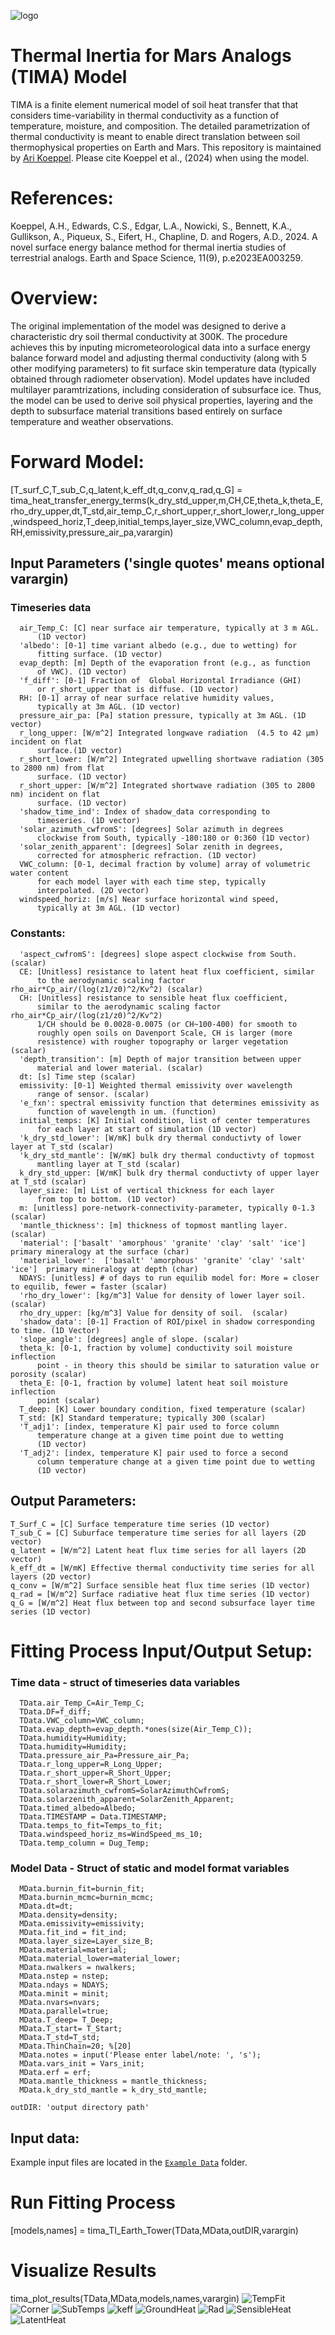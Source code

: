 ![logo](https://github.com/user-attachments/assets/e6d43934-838c-4137-9df0-3e163166e27c)

# Thermal Inertia for Mars Analogs (TIMA) Model

 TIMA is a finite element numerical model of soil heat transfer that that considers time-variability in thermal conductivity as a function of temperature, moisture, and composition. The detailed parametrization of thermal conductivity is meant to enable direct translation between soil thermophysical properties on Earth and Mars. This repository is maintained by [Ari Koeppel](https://earthsciences.dartmouth.edu/people/ari-koeppel). Please cite Koeppel et al., (2024) when using the model.

# References:
Koeppel, A.H., Edwards, C.S., Edgar, L.A., Nowicki, S., Bennett, K.A., Gullikson, A., Piqueux, S., Eifert, H., Chapline, D. and Rogers, A.D., 2024. A novel surface energy balance method for thermal inertia studies of terrestrial analogs. Earth and Space Science, 11(9), p.e2023EA003259.

# Overview: 
The original implementation of the model was designed to derive a characteristic dry soil thermal conductivity at 300K. The procedure achieves this by inputing micrometeorological data into a surface energy balance forward model and adjusting thermal conductivity (along with 5 other modifying parameters) to fit surface skin temperature data (typically obtained through radiometer observation). Model updates have included multilayer paramtrizations, including consideration of subsurface ice. Thus, the model can be used to derive soil physical properties, layering and the depth to subsurface material transitions based entirely on surface temperature and weather observations.

# Forward Model:
  [T_surf_C,T_sub_C,q_latent,k_eff_dt,q_conv,q_rad,q_G] = tima_heat_transfer_energy_terms(k_dry_std_upper,m,CH,CE,theta_k,theta_E,rho_dry_upper,dt,T_std,air_temp_C,r_short_upper,r_short_lower,r_long_upper,windspeed_horiz,T_deep,initial_temps,layer_size,VWC_column,evap_depth,RH,emissivity,pressure_air_pa,varargin)

## Input Parameters ('single quotes' means optional varargin)
  ### Timeseries data
      air_Temp_C: [C] near surface air temperature, typically at 3 m AGL.
          (1D vector)
      'albedo': [0-1] time variant albedo (e.g., due to wetting) for
          fitting surface. (1D vector)
      evap_depth: [m] Depth of the evaporation front (e.g., as function
          of VWC). (1D vector)
      'f_diff': [0-1] Fraction of  Global Horizontal Irradiance (GHI)
          or r_short_upper that is diffuse. (1D vector)
      RH: [0-1] array of near surface relative humidity values,
          typically at 3m AGL. (1D vector)
      pressure_air_pa: [Pa] station pressure, typically at 3m AGL. (1D vector)
      r_long_upper: [W/m^2] Integrated longwave radiation  (4.5 to 42 μm) incident on flat
          surface.(1D vector)
      r_short_lower: [W/m^2] Integrated upwelling shortwave radiation (305 to 2800 nm) from flat
          surface. (1D vector)
      r_short_upper: [W/m^2] Integrated shortwave radiation (305 to 2800 nm) incident on flat
          surface. (1D vector)
      'shadow_time_ind': Index of shadow_data corresponding to
          timeseries. (1D vector)
      'solar_azimuth_cwfromS': [degrees] Solar azimuth in degrees
          clockwise from South, typically -180:180 or 0:360 (1D vector)
      'solar_zenith_apparent': [degrees] Solar zenith in degrees,
          corrected for atmospheric refraction. (1D vector)
      VWC_column: [0-1, decimal fraction by volume] array of volumetric water content
          for each model layer with each time step, typically
          interpolated. (2D vector)
      windspeed_horiz: [m/s] Near surface horizontal wind speed,
          typically at 3m AGL. (1D vector)

  ### Constants:
      'aspect_cwfromS': [degrees] slope aspect clockwise from South. (scalar)
      CE: [Unitless] resistance to latent heat flux coefficient, similar
          to the aerodynamic scaling factor rho_air*Cp_air/(log(z1/z0)^2/Kv^2) (scalar)
      CH: [Unitless] resistance to sensible heat flux coefficient,
          similar to the aerodynamic scaling factor rho_air*Cp_air/(log(z1/z0)^2/Kv^2)
          1/CH should be 0.0028-0.0075 (or CH~100-400) for smooth to
          roughly open soils on Davenport Scale, CH is larger (more
          resistence) with rougher topography or larger vegetation (scalar)
      'depth_transition': [m] Depth of major transition between upper
          material and lower material. (scalar)
      dt: [s] Time step (scalar)
      emissivity: [0-1] Weighted thermal emissivity over wavelength
          range of sensor. (scalar)
      'e_fxn': spectral emissivity function that determines emissivity as
          function of wavelength in um. (function)
      initial_temps: [K] Initial condition, list of center temperatures
          for each layer at start of simulation (1D vector)
      'k_dry_std_lower': [W/mK] bulk dry thermal conductivty of lower layer at T_std (scalar)
      'k_dry_std_mantle': [W/mK] bulk dry thermal conductivty of topmost
          mantling layer at T_std (scalar)
      k_dry_std_upper: [W/mK] bulk dry thermal conductivty of upper layer at T_std (scalar)
      layer_size: [m] List of vertical thickness for each layer
          from top to bottom. (1D vector)
      m: [unitless] pore-network-connectivity-parameter, typically 0-1.3 (scalar)
      'mantle_thickness': [m] thickness of topmost mantling layer. (scalar)
      'material': ['basalt' 'amorphous' 'granite' 'clay' 'salt' 'ice']  primary mineralogy at the surface (char)
      'material_lower':  ['basalt' 'amorphous' 'granite' 'clay' 'salt' 'ice']  primary mineralogy at depth (char)
      NDAYS: [unitless] # of days to run equilib model for: More = closer to equilib, fewer = faster (scalar)
      'rho_dry_lower': [kg/m^3] Value for density of lower layer soil.  (scalar)
      rho_dry_upper: [kg/m^3] Value for density of soil.  (scalar)
      'shadow_data': [0-1] Fraction of ROI/pixel in shadow corresponding to time. (1D Vector)
      'slope_angle': [degrees] angle of slope. (scalar)
      theta_k: [0-1, fraction by volume] conductivity soil moisture inflection
          point - in theory this should be similar to saturation value or porosity (scalar) 
      theta_E: [0-1, fraction by volume] latent heat soil moisture inflection
          point (scalar)
      T_deep: [K] Lower boundary condition, fixed temperature (scalar)
      T_std: [K] Standard temperature; typically 300 (scalar)
      'T_adj1': [index, temperature K] pair used to force column
          temperature change at a given time point due to wetting
          (1D vector)
      'T_adj2': [index, temperature K] pair used to force a second
          column temperature change at a given time point due to wetting
          (1D vector)

## Output Parameters:
    T_Surf_C = [C] Surface temperature time series (1D vector)
    T_sub_C = [C] Suburface temperature time series for all layers (2D vector)
    q_latent = [W/m^2] Latent heat flux time series for all layers (2D vector)
    k_eff_dt = [W/mK] Effective thermal conductivity time series for all layers (2D vector)
    q_conv = [W/m^2] Surface sensible heat flux time series (1D vector)
    q_rad = [W/m^2] Surface radiative heat flux time series (1D vector)
    q_G = [W/m^2] Heat flux between top and second subsurface layer time series (1D vector)

# Fitting Process Input/Output Setup:
  ### Time data - struct of timeseries data variables
      TData.air_Temp_C=Air_Temp_C;
      TData.DF=f_diff;
      TData.VWC_column=VWC_column;
      TData.evap_depth=evap_depth.*ones(size(Air_Temp_C));
      TData.humidity=Humidity;
      TData.humidity=Humidity;
      TData.pressure_air_Pa=Pressure_air_Pa;
      TData.r_long_upper=R_Long_Upper;
      TData.r_short_upper=R_Short_Upper;
      TData.r_short_lower=R_Short_Lower;
      TData.solarazimuth_cwfromS=SolarAzimuthCwfromS;
      TData.solarzenith_apparent=SolarZenith_Apparent;
      TData.timed_albedo=Albedo;
      TData.TIMESTAMP = Data.TIMESTAMP;
      TData.temps_to_fit=Temps_to_fit;
      TData.windspeed_horiz_ms=WindSpeed_ms_10;
      TData.temp_column = Dug_Temp;

   ### Model Data - Struct of static and model format variables
      MData.burnin_fit=burnin_fit;
      MData.burnin_mcmc=burnin_mcmc;
      MData.dt=dt;  
      MData.density=density; 
      MData.emissivity=emissivity;
      MData.fit_ind = fit_ind;
      MData.layer_size=Layer_size_B;
      MData.material=material;
      MData.material_lower=material_lower;
      MData.nwalkers = nwalkers;
      MData.nstep = nstep;
      MData.ndays = NDAYS;
      MData.minit = minit;
      MData.nvars=nvars;
      MData.parallel=true;
      MData.T_deep= T_Deep; 
      MData.T_start= T_Start;
      MData.T_std=T_std;
      MData.ThinChain=20; %[20]
      MData.notes = input('Please enter label/note: ', 's');
      MData.vars_init = Vars_init;
      MData.erf = erf;
      MData.mantle_thickness = mantle_thickness;
      MData.k_dry_std_mantle = k_dry_std_mantle;
      
    outDIR: 'output directory path'
    
## Input data:
Example input files are located in the [`Example Data`](hhttps://github.com/NAU-PIXEL/Thermal-Inertia-for-Mars-Analogs/tree/main/Example%20Data) folder.

# Run Fitting Process
[models,names] = tima_TI_Earth_Tower(TData,MData,outDIR,varargin)

# Visualize Results
tima_plot_results(TData,MData,models,names,varargin)
![TempFit](https://github.com/user-attachments/assets/8ec806ed-61ec-43e2-b552-0ca5e52da66d)
![Corner](https://github.com/user-attachments/assets/4aa489ee-407d-4f55-9cf2-73198073981d)
![SubTemps](https://github.com/user-attachments/assets/550d6d10-7ccc-4662-83e2-4105e22bee93)
![keff](https://github.com/user-attachments/assets/3205714b-81e2-4aff-8482-569936f775ad)
![GroundHeat](https://github.com/user-attachments/assets/0aa85abe-f935-4d81-bfc0-a8eac5020e55)
![Rad](https://github.com/user-attachments/assets/ac3addf0-a153-46ed-bff8-1c209747a36b)
![SensibleHeat](https://github.com/user-attachments/assets/8da21e97-13c3-45cd-9b39-40866374c9c9)
![LatentHeat](https://github.com/user-attachments/assets/e7b38248-414b-465b-9bb4-a355ad493011)
